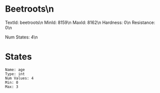 # Beetroots\n
TextId: beetroots\n
MinId: 8159\n
MaxId: 8162\n
Hardness: 0\n
Resistance: 0\n

Num States: 4\n
# States
```
Name: age
Type: int
Num Values: 4
Min: 0
Max: 3
```